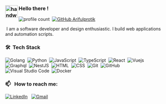 ### <img alt="handwavegif" src="https://user-images.githubusercontent.com/39513876/112366216-8cfe7400-8cfe-11eb-8116-7d3dbae20e97.gif" width='40' align="left"/> Hello there !

![profile count](https://komarev.com/ghpvc/?username=ArifulProtik&color=blue)&nbsp;
[![GitHub Arifulprotik](https://img.shields.io/github/followers/ArifulProtik?label=follow&style=social)](https://github.com/ArifulProtik)&nbsp;

&nbsp;I am a software developer and design enthusiastic. I build web applications and automation scripts. 
### 🛠 &nbsp;Tech Stack
![Golang](https://img.shields.io/badge/-Golang-05122A?style=flat&logo=go)&nbsp;
![Python](https://img.shields.io/badge/-Python-05122A?style=flat&logo=python)&nbsp;
![JavaScript](https://img.shields.io/badge/-JavaScript-05122A?style=flat&logo=javascript)&nbsp;
![TypeScript](https://img.shields.io/badge/-Typescript-05122A?style=flat&logo=typescript)&nbsp; ![React](https://img.shields.io/badge/-React-05122A?style=flat&logo=react)&nbsp; ![Vuejs](https://img.shields.io/badge/-Vuejs-05122A?style=flat&logo=vuedotjs)&nbsp;![Graphql](https://img.shields.io/badge/-Graphql-05122A?style=flat&logo=graphql)&nbsp;
![NestJS](https://img.shields.io/badge/-NestJS-05122A?style=flat&logo=nestjs)&nbsp;
![HTML](https://img.shields.io/badge/-HTML-05122A?style=flat&logo=HTML5)&nbsp;
![CSS](https://img.shields.io/badge/-CSS-05122A?style=flat&logo=CSS3&logoColor=1572B6)&nbsp;
![Git](https://img.shields.io/badge/-Git-05122A?style=flat&logo=git)&nbsp;
![GitHub](https://img.shields.io/badge/-GitHub-05122A?style=flat&logo=github)&nbsp;
![Visual Studio Code](https://img.shields.io/badge/-Visual%20Studio%20Code-05122A?style=flat&logo=visual-studio-code&logoColor=007ACC)&nbsp; ![Docker](https://img.shields.io/badge/-Docker-05122A?style=flat&logo=docker)&nbsp;


### 📫 &nbsp; How to reach me:


<a href="https://www.linkedin.com/in/Arifulprotik/"><img alt="LinkedIn" src="https://img.shields.io/badge/linkedin%20-%230077B5.svg?&style=flat&logo=linkedin&logoColor=white"/></a> &nbsp;
<a href="mdarifulislam.protik@gmail.com"><img alt="Gmail" src="https://img.shields.io/badge/Gmail-D14836?style=flat&logo=gmail&logoColor=white" /></a> &nbsp;
